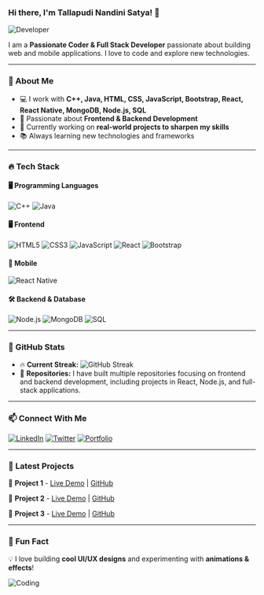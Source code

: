 ### Hi there, I'm Tallapudi Nandini Satya! 👋

![Developer](https://media.giphy.com/media/qgQUggAC3Pfv687qPC/giphy.gif)

I am a **Passionate Coder & Full Stack Developer** passionate about building web and mobile applications. I love to code and explore new technologies.

---

### 🚀 About Me
- 💻 I work with **C++, Java, HTML, CSS, JavaScript, Bootstrap, React, React Native, MongoDB, Node.js, SQL**
- 🎯 Passionate about **Frontend & Backend Development**
- 📌 Currently working on **real-world projects to sharpen my skills**
- 📚 Always learning new technologies and frameworks

---

### 🔥 Tech Stack

#### 🖥 Programming Languages
![C++](https://img.shields.io/badge/C++-00599C?style=for-the-badge&logo=c%2B%2B&logoColor=white)
![Java](https://img.shields.io/badge/Java-ED8B00?style=for-the-badge&logo=java&logoColor=white)

#### 🖥 Frontend
![HTML5](https://img.shields.io/badge/HTML5-E34F26?style=for-the-badge&logo=html5&logoColor=white)
![CSS3](https://img.shields.io/badge/CSS3-1572B6?style=for-the-badge&logo=css3&logoColor=white)
![JavaScript](https://img.shields.io/badge/JavaScript-F7DF1E?style=for-the-badge&logo=javascript&logoColor=black)
![React](https://img.shields.io/badge/React-61DAFB?style=for-the-badge&logo=react&logoColor=black)
![Bootstrap](https://img.shields.io/badge/Bootstrap-7952B3?style=for-the-badge&logo=bootstrap&logoColor=white)

#### 📱 Mobile
![React Native](https://img.shields.io/badge/React_Native-61DAFB?style=for-the-badge&logo=react&logoColor=black)

#### 🛠 Backend & Database
![Node.js](https://img.shields.io/badge/Node.js-339933?style=for-the-badge&logo=node.js&logoColor=white)
![MongoDB](https://img.shields.io/badge/MongoDB-47A248?style=for-the-badge&logo=mongodb&logoColor=white)
![SQL](https://img.shields.io/badge/SQL-4479A1?style=for-the-badge&logo=postgresql&logoColor=white)

---

### 🌟 GitHub Stats
- 🔥 **Current Streak:** ![GitHub Streak](https://github-readme-streak-stats.herokuapp.com?user=Nandu&theme=radical&hide_border=true&date_format=j%20M%5B%20Y%5D)
- 📂 **Repositories:** I have built multiple repositories focusing on frontend and backend development, including projects in React, Node.js, and full-stack applications.

---

### 📫 Connect With Me
[![LinkedIn](https://img.shields.io/badge/LinkedIn-0A66C2?style=for-the-badge&logo=linkedin&logoColor=white)](https://linkedin.com/in/your-profile)
[![Twitter](https://img.shields.io/badge/Twitter-1DA1F2?style=for-the-badge&logo=twitter&logoColor=white)](https://twitter.com/your-profile)
[![Portfolio](https://img.shields.io/badge/Portfolio-FF5722?style=for-the-badge&logo=google-chrome&logoColor=white)](https://your-portfolio.com)

---

### 📌 Latest Projects
🚀 **Project 1** - [Live Demo](#) | [GitHub](#)

🚀 **Project 2** - [Live Demo](#) | [GitHub](#)

🚀 **Project 3** - [Live Demo](#) | [GitHub](#)

---

### 🎉 Fun Fact
💡 I love building **cool UI/UX designs** and experimenting with **animations & effects**!

![Coding](https://media.giphy.com/media/VTtANKl0beDFQRLDTh/giphy.gif)

